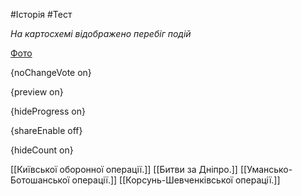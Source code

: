 #Історія #Тест

*На картосхемі відображено перебіг подій*

[Фото](https://zno.osvita.ua//doc/images/znotest/17/1733/hist-prob-2011_40_1733.jpg)

{noChangeVote on}

{preview on}

{hideProgress on}

{shareEnable off}

{hideCount on}

[[Київської оборонної операції.]]
[[Битви за Дніпро.]]
[[Умансько-Ботошанської операції.]]
[[Корсунь-Шевченківської операції.]]

